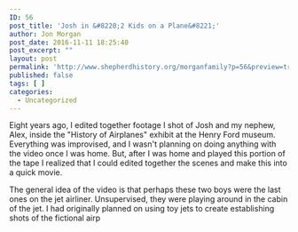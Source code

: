 ```yaml
---
ID: 56
post_title: 'Josh in &#8220;2 Kids on a Plane&#8221;'
author: Jon Morgan
post_date: 2016-11-11 18:25:40
post_excerpt: ""
layout: post
permalink: 'http://www.shepherdhistory.org/morganfamily?p=56&preview=true&preview_id=56'
published: false
tags: [ ]
categories:
  - Uncategorized
---
```

Eight years ago, I edited together footage I shot of Josh and my nephew, Alex, inside the "History of Airplanes" exhibit at the Henry Ford museum. Everything was improvised, and I wasn't planning on doing anything with the video once I was home. But, after I was home and played this portion of the tape I realized that I could edited together the scenes and make this into a quick movie.

The general idea of the video is that perhaps these two boys were the last ones on the jet airliner. Unsupervised, they were playing around in the cabin of the jet. I had originally planned on using toy jets to create establishing shots of the fictional airp